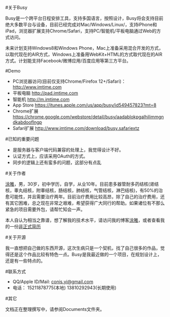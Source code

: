 #关于Busy

Busy是一个跨平台日程安排工具，支持多国语言，按照设计，Busy将会支持目前绝大多数平台与设备，目前已经完成对Mac/Windows/Linux/，支持iPhone和iPad，浏览器扩展支持Chrome/Safari，支持PC/智能机/平板电脑通过Web的方式访问。

未来计划支持Windows8和Windows Phone，Mac上准备采用混合开发的方式，以取代现在的AIR方式，Windows上准备用WebKit+HTML的方式取代现在的AIR方式。计划能支持Facebook/微博应用/百度应用等第三方平台。

#Demo

* PC浏览器访问(目前仅支持Chrome/Firefox 12+/Safari)：http://www.imtime.com
* 平板电脑 http://pad.imtime.com
* 智能机 http://m.imtime.com
* App Store https://itunes.apple.com/us/app/busy/id549457823?mt=8
* Chrome扩展 https://chrome.google.com/webstore/detail/busy/aadablokpgalhilimmgndkabdooflngp
* Safari扩展 http://www.imtime.com/download/busy.safariextz



#已知的重要问题

* 是服务器与客户端代码兼容的处理上，我觉得设计不好。
* 认证方式上，应该采用OAuth的方式。
* 同步的逻辑上还有蛮多的问题，这部分有点乱


#关于作者

[涂雅](http://iove.net)，男，30岁，初中学历，自学，从业10年。目前患多器管耐多药结核(肾结核，睾丸结核，附睾结核，肠结核，肺结核，气管结核，淋巴结核)，有50%的治愈可能性，并且需要治疗两年。目前治疗费用比较高昂，除了自己的治疗费用，还有其它困难，总之现在非常之艰难，希望获得广大同行的帮助。如果诸位有不那么紧急的项目需要外包，请帮忙知会一声。

本人自认为相当之靠谱，想了解我的技术水平，请访问我的博客[涂雅](http://iove.net)，或者查看我的一份[非正式简历](http://iove.net/archives/3126.html)

#关于开源

我一直想把自己做的东西开源，这次生病只是一个契机，找了自己很多的作品，觉得还是这个作品比较有特色一点。Busy是我最近做的一个项目，在规划设计上，还是有一些特点的。

#联系方式
* QQ/Apple ID/Mail: conis.yi@gmail.com
* 电话： 15211878775(本地) 13810292943(长期使用)

#其它

文档正在整理撰写中，请参阅Documents文件夹。
